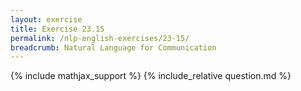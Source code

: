 ```yaml
---
layout: exercise
title: Exercise 23.15
permalink: /nlp-english-exercises/23-15/
breadcrumb: Natural Language for Communication
---
```


{% include mathjax_support %}
{% include_relative question.md %}
